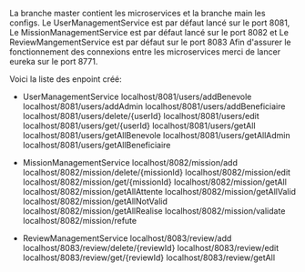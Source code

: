 La branche master contient les microservices et la branche main les configs.
Le UserManagementService est par défaut lancé sur le port 8081,
Le MissionManagementService est par défaut lancé sur le port 8082 et
Le ReviewMangementService est par défaut sur le port 8083
Afin d'assurer le fonctionnement des connexions entre les microservices merci de lancer eureka sur le port 8771.

Voici la liste des enpoint créé: 

- UserManagementService
  localhost/8081/users/addBenevole
  localhost/8081/users/addAdmin
  localhost/8081/users/addBeneficiaire
  localhost/8081/users/delete/{userId}
  localhost/8081/users/edit
  localhost/8081/users/get/{userId}
  localhost/8081/users/getAll
  localhost/8081/users/getAllBenevole
  localhost/8081/users/getAllAdmin
  localhost/8081/users/getAllBeneficiaire


- MissionManagementService
  localhost/8082/mission/add
  localhost/8082/mission/delete/{missionId}
  localhost/8082/mission/edit
  localhost/8082/mission/get/{missionId}
  localhost/8082/mission/getAll
  localhost/8082/mission/getAllAttente
  localhost/8082/mission/getAllValid
  localhost/8082/mission/getAllNotValid
  localhost/8082/mission/getAllRealise
  localhost/8082/mission/validate
  localhost/8082/mission/refute

- ReviewManagementService
  localhost/8083/review/add
  localhost/8083/review/delete/{reviewId}
  localhost/8083/review/edit
  localhost/8083/review/get/{reviewId}
  localhost/8083/review/getAll













